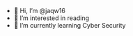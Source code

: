 - 👋 Hi, I’m @jaqw16
- 👀 I’m interested in reading
- 🌱 I’m currently learning Cyber Security

<!---
jaqw16/jaqw16 is a ✨ special ✨ repository because its `README.md` (this file) appears on your GitHub profile.
You can click the Preview link to take a look at your changes.
--->
